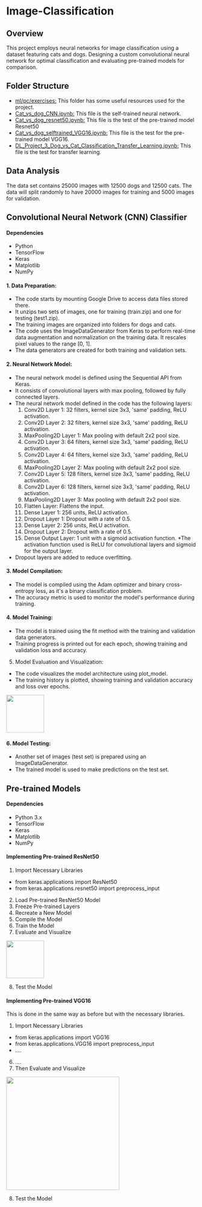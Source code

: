 
# Image-Classification
## Overview
This project employs neural networks for image classification using a dataset featuring cats and dogs. Designing a custom convolutional neural network for optimal classification and evaluating pre-trained models for comparison.

## Folder Structure
* [ml/pc/exercises:](https://github.com/CaseySobon/Image-classification/tree/main/ml/pc/exercises) This folder has some useful resources used for the project.
* [Cat_vs_dog_CNN.ipynb:](https://github.com/CaseySobon/Image-classification/blob/main/Cat_vs_dog_CNN.ipynb) This file is the self-trained neural network.
* [Cat_vs_dog_resnet50.ipynb:](https://github.com/CaseySobon/Image-classification/blob/main/Cat_vs_dog_resnet50.ipynb) This file is the test of the pre-trained model Resnet50
* [Cat_vs_dog_selftrained_VGG16.ipynb:](https://github.com/CaseySobon/Image-classification/blob/main/Cat_vs_dog_selftrained_VGG16.ipynb) This file is the test for the pre-trained model VGG16.
* [DL_Project_3_Dog_vs_Cat_Classification_Transfer_Learning.ipynb:](https://github.com/CaseySobon/Image-classification/blob/main/Cat_vs_dog_selftrained_VGG16.ipynb) This file is the test for transfer learning.

## Data Analysis

The data set contains 25000 images with 12500 dogs and 12500 cats.
The data will split randomly to have 20000 images for training and 5000 images for validation.

## Convolutional Neural Network (CNN) Classifier
#### Dependencies
* Python 
* TensorFlow
* Keras
* Matplotlib
* NumPy

#### 1. Data Preparation:
* The code starts by mounting Google Drive to access data files stored there.
* It unzips two sets of images, one for training (train.zip) and one for testing (test1.zip).
* The training images are organized into folders for dogs and cats.
* The code uses the ImageDataGenerator from Keras to perform real-time data augmentation and normalization on the training data. It rescales pixel values to the range [0, 1].
* The data generators are created for both training and validation sets.
#### 2. Neural Network Model:
* The neural network model is defined using the Sequential API from Keras.
* It consists of convolutional layers with max pooling, followed by fully connected layers.
* The neural network model defined in the code has the following layers:
  1. Conv2D Layer 1: 32 filters, kernel size 3x3, 'same' padding, ReLU activation.
  2. Conv2D Layer 2: 32 filters, kernel size 3x3, 'same' padding, ReLU activation.
  3. MaxPooling2D Layer 1: Max pooling with default 2x2 pool size.
  4. Conv2D Layer 3: 64 filters, kernel size 3x3, 'same' padding, ReLU activation.
  5. Conv2D Layer 4: 64 filters, kernel size 3x3, 'same' padding, ReLU activation.
  6. MaxPooling2D Layer 2: Max pooling with default 2x2 pool size.
  7. Conv2D Layer 5: 128 filters, kernel size 3x3, 'same' padding, ReLU activation.
  8. Conv2D Layer 6: 128 filters, kernel size 3x3, 'same' padding, ReLU activation.
  9. MaxPooling2D Layer 3: Max pooling with default 2x2 pool size.
  10. Flatten Layer: Flattens the input.
  11. Dense Layer 1: 256 units, ReLU activation.
  12. Dropout Layer 1: Dropout with a rate of 0.5.
  13. Dense Layer 2: 256 units, ReLU activation.
  14. Dropout Layer 2: Dropout with a rate of 0.5.
  16. Dense Output Layer: 1 unit with a sigmoid activation function.
*The activation function used is ReLU for convolutional layers and sigmoid for the output layer.
* Dropout layers are added to reduce overfitting.
#### 3. Model Compilation:
* The model is compiled using the Adam optimizer and binary cross-entropy loss, as it's a binary classification problem.
* The accuracy metric is used to monitor the model's performance during training.
#### 4. Model Training:
* The model is trained using the fit method with the training and validation data generators.
* Training progress is printed out for each epoch, showing training and validation loss and accuracy.
5. Model Evaluation and Visualization:
* The code visualizes the model architecture using plot_model.
* The training history is plotted, showing training and validation accuracy and loss over epochs.

<img src=(https://github.com/CaseySobon/Image-classification/assets/96227583/c15d3cbe-cb5e-4ec4-a5c5-9fae12812719 width="100">

#### 6. Model Testing:
* Another set of images (test set) is prepared using an ImageDataGenerator.
* The trained model is used to make predictions on the test set.

## Pre-trained Models
#### Dependencies
* Python 3.x
* TensorFlow
* Keras
* Matplotlib
* NumPy
#### Implementing Pre-trained ResNet50
1. Import Necessary Libraries
  * from keras.applications import ResNet50
  * from keras.applications.resnet50 import preprocess_input
2. Load Pre-trained ResNet50 Model
3. Freeze Pre-trained Layers
4. Recreate a New Model
5. Compile the Model
6. Train the Model
7. Evaluate and Visualize

<img src=(https://github.com/CaseySobon/Image-classification/assets/96227583/70076607-eb31-433e-9f62-7b841da36bde width="100">

8. Test the Model
#### Implementing Pre-trained VGG16
This is done in the same way as before but with the necessary libraries.
1. Import Necessary Libraries
  * from keras.applications import VGG16
  * from keras.applications.VGG16 import preprocess_input
  * ....
6. ....
7. Then Evaluate and Visualize

<img src=https://github.com/CaseySobon/Image-classification/assets/96227583/e12807af-a5b7-463d-8d5c-bf06b010fc10 width="300">

8. Test the Model









